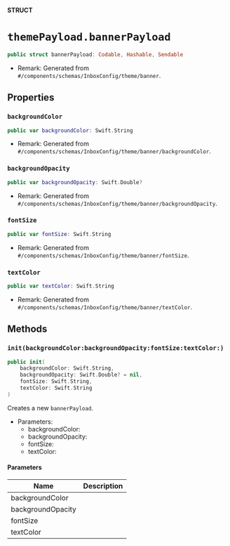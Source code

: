 **STRUCT**

# `themePayload.bannerPayload`

```swift
public struct bannerPayload: Codable, Hashable, Sendable
```

- Remark: Generated from `#/components/schemas/InboxConfig/theme/banner`.

## Properties
### `backgroundColor`

```swift
public var backgroundColor: Swift.String
```

- Remark: Generated from `#/components/schemas/InboxConfig/theme/banner/backgroundColor`.

### `backgroundOpacity`

```swift
public var backgroundOpacity: Swift.Double?
```

- Remark: Generated from `#/components/schemas/InboxConfig/theme/banner/backgroundOpacity`.

### `fontSize`

```swift
public var fontSize: Swift.String
```

- Remark: Generated from `#/components/schemas/InboxConfig/theme/banner/fontSize`.

### `textColor`

```swift
public var textColor: Swift.String
```

- Remark: Generated from `#/components/schemas/InboxConfig/theme/banner/textColor`.

## Methods
### `init(backgroundColor:backgroundOpacity:fontSize:textColor:)`

```swift
public init(
    backgroundColor: Swift.String,
    backgroundOpacity: Swift.Double? = nil,
    fontSize: Swift.String,
    textColor: Swift.String
)
```

Creates a new `bannerPayload`.

- Parameters:
  - backgroundColor:
  - backgroundOpacity:
  - fontSize:
  - textColor:

#### Parameters

| Name | Description |
| ---- | ----------- |
| backgroundColor |  |
| backgroundOpacity |  |
| fontSize |  |
| textColor |  |